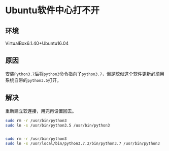 # Ubuntu软件中心打不开

## 环境

VirtualBox6.1.40+Ubuntu16.04

## 原因

安装`Python3.7`后将`python3`命令指向了`python3.7`，但是貌似这个软件更新必须用系统自带的`python3.5`打开。

## 解决

重新建立软连接，用完再设置回去。

```bash
sudo rm -r /usr/bin/python3
sudo ln -s /usr/bin/python3.5 /usr/bin/python3


sudo rm -r /usr/bin/python3
sudo ln -s /usr/local/bin/python3.7.2/bin/python3.7 /usr/bin/python3
```
